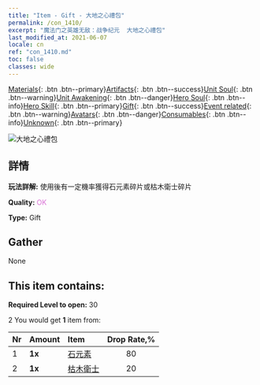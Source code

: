 ```yaml
---
title: "Item - Gift - 大地之心禮包"
permalink: /con_1410/
excerpt: "魔法门之英雄无敌：战争纪元  大地之心禮包"
last_modified_at: 2021-06-07
locale: cn
ref: "con_1410.md"
toc: false
classes: wide
---
```

 [Materials](/ItemsCN/){: .btn .btn--primary}[Artifacts](/ItemsCN/Artifacts/){: .btn .btn--success}[Unit Soul](/ItemsCN/UnitSoul/){: .btn .btn--warning}[Unit Awakening](/ItemsCN/UnitAwakening/){: .btn .btn--danger}[Hero Soul](/ItemsCN/HeroSoul/){: .btn .btn--info}[Hero Skill](/ItemsCN/HeroSkill/){: .btn .btn--primary}[Gift](/ItemsCN/Gift/){: .btn .btn--success}[Event related](/ItemsCN/Events/){: .btn .btn--warning}[Avatars](/ItemsCN/Avatars/){: .btn .btn--danger}[Consumables](/ItemsCN/Consumables/){: .btn .btn--info}[Unknown](/ItemsCN/Unknown/){: .btn .btn--primary}

 ![大地之心禮包](/images/t/i_907024.png)

## 詳情
 **玩法詳解:** 使用後有一定機率獲得石元素碎片或枯木衛士碎片

 **Quality:** <span style="color: #DA70D6">OK</span>

 **Type:** Gift

## Gather

  None

## This item contains:

 **Required Level to open:** 30

 2 You would get **1** item  from:

  | Nr | Amount |     Item    | Drop Rate,% |
  |:---|:-------|:------------|:---------:|
  | 1 |  **1x** | [石元素](/cn/Items/unt_266/) | 80 | 
  | 2 |  **1x** | [枯木衛士](/cn/Items/unt_203/) | 20 | 
